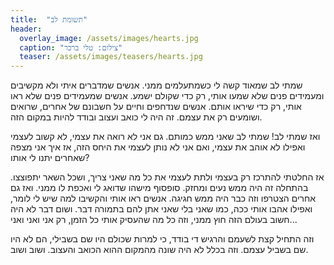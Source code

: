 ```yaml
---
title:  "תשומת לב"
header:
  overlay_image: /assets/images/hearts.jpg
  caption: "צילום: טלי ברכר"
  teaser: /assets/images/teasers/hearts.jpg
---
```


שמתי לב שמאוד קשה לי כשמתעלמים ממני.<!--more-->
אנשים שמדברים איתי ולא מקשיבים ומעמידים פנים שלא שמעו אותי, רק כדי שקולם ישמע.
אנשים שמעמידים פנים שלא ראו אותי, רק כדי שיראו אותם.
אנשים שנדחפים וחיים על חשבונם של אחרים, שרואים ושומעים רק את עצמם.
זה היה לי כואב ועצוב ובודד להיות במקום הזה.

ואז שמתי לב! שמתי לב שאני ממש כמותם.
גם אני לא רואה את עצמי, לא קשוב לעצמי ואפילו לא אוהב את עצמי,
ואם אני לא נותן לעצמי את היחס הזה, אז איך אני מצפה שאחרים יתנו לי אותו?

אז החלטתי להתרכז רק בעצמי ולתת לעצמי את כל מה שאני צריך, ושכל השאר יתפוצצו.
בהתחלה זה היה ממש נעים ומחזק.
סופסוף מישהו שדואג לי ואכפת לו ממני. ואז גם אחרים הצטרפו וזה כבר היה ממש חגיגה.
אנשים ראו אותי והקשיבו למה שיש לי לומר, ואפילו אהבו אותי ככה, כמו שאני בלי שאני אתן להם בתמורה דבר.
ושום דבר לא היה חשוב בעולם הזה חוץ ממני, וזה כל מה שהעסיק אותי כל הזמן, רק אני ואני ואני...

וזה התחיל קצת לשעמם והרגיש די בודד, כי למרות שכולם היו שם בשבילי, הם לא היו שם בשביל עצמם.
וזה בכלל לא היה שונה מהמקום ההוא הכואב והעצוב.
ושוב ושוב.
